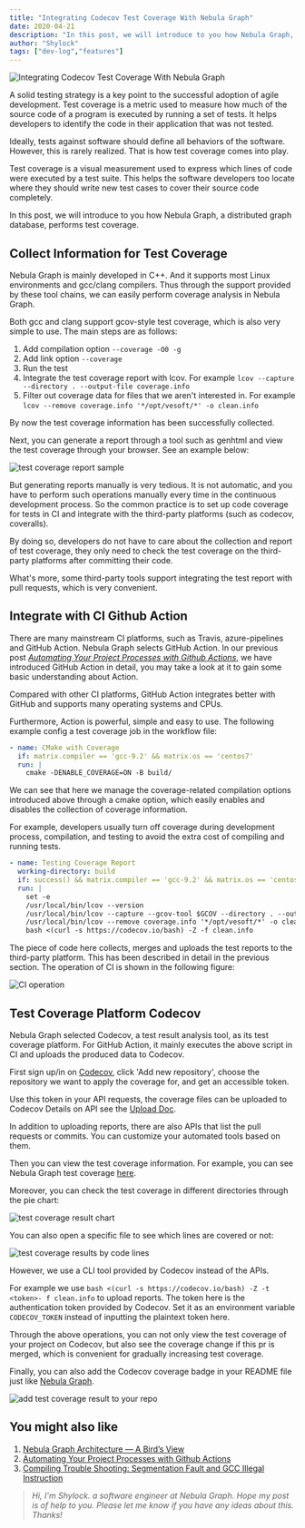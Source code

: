```yaml
---
title: "Integrating Codecov Test Coverage With Nebula Graph"
date: 2020-04-21
description: "In this post, we will introduce to you how Nebula Graph, a distributed graph database, performs test coverage with Codecov."
author: "Shylock"
tags: ["dev-log","features"]
---
```


![Integrating Codecov Test Coverage With Nebula Graph](https://user-images.githubusercontent.com/57335825/79863885-17fa2e80-840b-11ea-86a7-648626742972.png)

A solid testing strategy is a key point to the successful adoption of agile development. Test coverage is a metric used to measure how much of the source code of a program is executed by running a set of tests. It helps developers to identify the code in their application that was not tested.

Ideally, tests against software should define all behaviors of the software. However, this is rarely realized. That is how test coverage comes into play.

Test coverage is a visual measurement used to express which lines of code were executed by a test suite. This helps the software developers too locate where they should write new test cases to cover their source code completely.

In this post, we will introduce to you how Nebula Graph, a distributed graph database, performs test coverage.

## Collect Information for Test Coverage

Nebula Graph is mainly developed in C++. And it supports most Linux environments and gcc/clang compilers. Thus through the support provided by these tool chains, we can easily perform coverage analysis in Nebula Graph.

Both gcc and clang support gcov-style test coverage, which is also very simple to use. The main steps are as follows:

1. Add compilation option `--coverage -O0 -g`
1. Add link option `--coverage`
1. Run the test
1. Integrate the test coverage report with lcov. For example `lcov --capture --directory . --output-file coverage.info`
1. Filter out coverage data for  files that we aren't interested in. For example `lcov --remove coverage.info '*/opt/vesoft/*' -o clean.info`


By now the test coverage information has been successfully collected.

Next, you can generate a report through a tool such as genhtml and view the test coverage through your browser. See an example below:

![test coverage report sample](https://user-images.githubusercontent.com/57335825/79864195-a078cf00-840b-11ea-8f2a-9901d120451b.png)

But generating reports manually is very tedious. It is not automatic, and you have to perform such operations manually every time in the continuous development process. So the common practice is to set up code coverage for tests in CI and integrate with the third-party platforms (such as codecov, coveralls).

By doing so, developers do not have to care about the collection and report of test coverage, they only need to check the test coverage on the third-party platforms after committing their code.

What's more, some third-party tools support integrating the test report with pull requests, which is very convenient.

## Integrate with CI Github Action

There are many mainstream CI platforms, such as Travis, azure-pipelines and GitHub Action. Nebula Graph selects GitHub Action. In our previous post [_Automating Your Project Processes with Github Actions_](https://nebula-graph.io/posts/github-action-automating-project-process/), we have introduced GitHub Action in detail, you may take a look at it to gain some basic understanding about Action.

Compared with other CI platforms, GitHub Action integrates better with GitHub and supports many operating systems and CPUs.

Furthermore, Action is powerful, simple and easy to use. The following example config a test coverage job in the workflow file:

```yaml
- name: CMake with Coverage
  if: matrix.compiler == 'gcc-9.2' && matrix.os == 'centos7'
  run: |
    cmake -DENABLE_COVERAGE=ON -B build/
```

We can see that here we manage the coverage-related compilation options introduced above through a cmake option, which easily enables and disables the collection of coverage information.

For example, developers usually turn off coverage during development process, compilation, and testing to avoid the extra cost of compiling and running tests.

```yaml
- name: Testing Coverage Report
  working-directory: build
  if: success() && matrix.compiler == 'gcc-9.2' && matrix.os == 'centos7'
  run: |
    set -e
    /usr/local/bin/lcov --version
    /usr/local/bin/lcov --capture --gcov-tool $GCOV --directory . --output-file coverage.info
    /usr/local/bin/lcov --remove coverage.info '*/opt/vesoft/*' -o clean.info
    bash <(curl -s https://codecov.io/bash) -Z -f clean.info
```

The piece of code here collects, merges and uploads the test reports to the third-party platform. This has been described in detail in the previous section. The operation of CI is shown in the following figure:

![CI operation](https://user-images.githubusercontent.com/57335825/79864311-d9b13f00-840b-11ea-88ad-30b5f1fca4a9.png)

## Test Coverage Platform Codecov

Nebula Graph selected Codecov, a test result analysis tool, as its test coverage platform. For GitHub Action, it mainly executes the above  script in CI and uploads the produced data to Codecov.

First sign up/in on [Codecov](https://docs.codecov.io/), click 'Add new repository', choose the repository we want to apply the coverage for, and get an accessible token.

Use this token in your API requests, the coverage files can be uploaded to Codecov Details on API see the [Upload Doc](https://docs.codecov.io/reference#upload).

In addition to uploading reports, there are also APIs that list the pull requests or commits. You can customize your automated tools based on them.

Then you can view the test coverage information. For example, you can see Nebula Graph test coverage [here](https://codecov.io/gh/vesoft-inc/nebula).

Moreover, you can check the test coverage in different directories through the pie chart:

![test coverage result chart](https://user-images.githubusercontent.com/57335825/79864433-0c5b3780-840c-11ea-91e1-22c544983c68.png)

You can also open a specific file to see which lines are covered or not:

![test coverage results by code lines](https://user-images.githubusercontent.com/57335825/79864551-39a7e580-840c-11ea-9c9d-5fb3c37a2a50.png)

However, we use a CLI tool provided by Codecov instead of the APIs.

For example we use `bash <(curl -s https://codecov.io/bash) -Z -t <token>- f clean.info` to upload reports. The token here is the authentication token provided by Codecov. Set it as an environment variable `CODECOV_TOKEN` instead of inputting the plaintext token here.

Through the above operations, you can not only view the test coverage of your project on Codecov, but also see the coverage change if this pr is merged, which is convenient for gradually increasing test coverage. 

Finally, you can also add the Codecov coverage badge in your README file just like [Nebula Graph](https://github.com/vesoft-inc/nebula).

![add test coverage result to your repo](https://user-images.githubusercontent.com/57335825/79864632-50e6d300-840c-11ea-8a79-c7ad53bdd03f.png)

## You might also like

1. [Nebula Graph Architecture — A Bird’s View](https://nebula-graph.io/posts/nebula-graph-architecture-overview/)
1. [Automating Your Project Processes with Github Actions](https://nebula-graph.io/posts/github-action-automating-project-process/)
1. [Compiling Trouble Shooting: Segmentation Fault and GCC Illegal Instruction](https://nebula-graph.io/posts/segmentation-fault-gcc-illegal-instruction-trouble-shooting/)

>_Hi, I'm Shylock. a software engineer at Nebula Graph. Hope my post is of help to you. Please let me know if you have any ideas about this. Thanks!_

